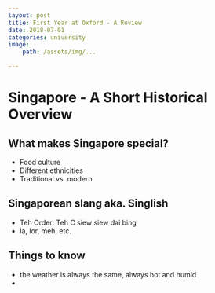 ```yaml
---
layout: post
title: First Year at Oxford - A Review
date: 2018-07-01
categories: university
image:
    path: /assets/img/...

---
```


# Singapore - A Short Historical Overview

## What makes Singapore special?
- Food culture
- Different ethnicities
- Traditional vs. modern

## Singaporean slang aka. Singlish
- Teh Order: Teh C siew siew dai bing
- la, lor, meh, etc.

## Things to know
- the weather is always the same, always hot and humid
- 